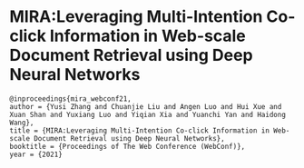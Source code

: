 # MIRA:Leveraging Multi-Intention Co-click Information in Web-scale Document Retrieval using Deep Neural Networks

```
@inproceedings{mira_webconf21,
author = {Yusi Zhang and Chuanjie Liu and Angen Luo and Hui Xue and Xuan Shan and Yuxiang Luo and Yiqian Xia and Yuanchi Yan and Haidong Wang},
title = {MIRA:Leveraging Multi-Intention Co-click Information in Web-scale Document Retrieval using Deep Neural Networks},
booktitle = {Proceedings of The Web Conference (WebConf)},
year = {2021}
